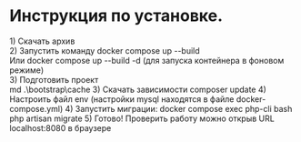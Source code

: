 <h1>Инструкция по установке. </h1>
1) Скачать архив<br />
2) Запустить команду docker compose up --build<br />
   Или docker compose up --build -d (для запуска контейнера в фоновом режиме)<br />
3) Подготовить проект  <br/>
md .\bootstrap\cache
3) Скачать зависимости composer update
4) Настроить файл env (настройки mysql находятся в файле docker-compose.yml)
4) Запустить миграции: docker compose exec php-cli bash<br />
php artisan migrate
5) Готово! Проверить работу можно открыв URL localhost:8080 в браузере

